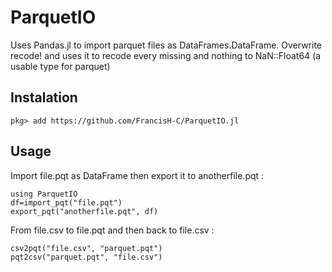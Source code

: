 # ParquetIO

Uses Pandas.jl to import parquet files as DataFrames.DataFrame.
Overwrite recode! and uses it to recode every missing and nothing to NaN::Float64 (a usable type for parquet)

## Instalation
```
pkg> add https://github.com/FrancisH-C/ParquetIO.jl
```

## Usage

Import file.pqt as DataFrame then export it to anotherfile.pqt :

```
using ParquetIO
df=import_pqt("file.pqt")
export_pqt("anotherfile.pqt", df)
```

From file.csv to file.pqt and then back to file.csv :

```
csv2pqt("file.csv", "parquet.pqt")
pqt2csv("parquet.pqt", "file.csv")
```
